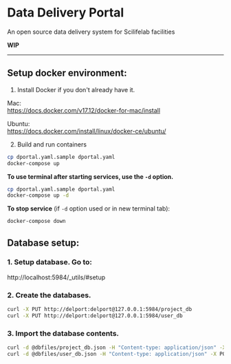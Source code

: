 # Data Delivery Portal 
An open source data delivery system for Scilifelab facilities

**WIP**

---
## Setup docker environment:

1. Install Docker if you don't already have it.

Mac:  
https://docs.docker.com/v17.12/docker-for-mac/install

Ubuntu:  
https://docs.docker.com/install/linux/docker-ce/ubuntu/

2. Build and run containers

```bash
cp dportal.yaml.sample dportal.yaml
docker-compose up
```

**To use terminal after starting services, use the `-d` option.**
```bash 
cp dportal.yaml.sample dportal.yaml
docker-compose up -d 
```

**To stop service** (if `-d` option used or in new terminal tab):
```bash 
docker-compose down
```

## Database setup:

### 1. Setup database. Go to: 

http://localhost:5984/_utils/#setup

### 2. Create the databases. 

```bash
curl -X PUT http://delport:delport@127.0.0.1:5984/project_db
curl -X PUT http://delport:delport@127.0.0.1:5984/user_db
```

### 3. Import the database contents. 

```bash
curl -d @dbfiles/project_db.json -H "Content-type: application/json" -X POST http://delport:delport@127.0.0.1:5984/projects/_bulk_docs
curl -d @dbfiles/user_db.json -H "Content-type: application/json" -X POST http://delport:delport@127.0.0.1:5984/user_db/_bulk_docs
```
